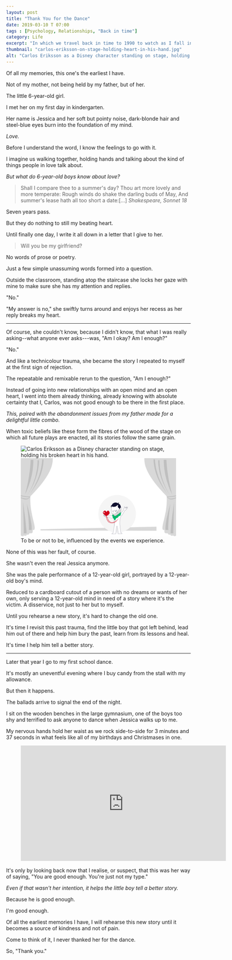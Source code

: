 ```yaml
---
layout: post
title: "Thank You for the Dance"
date: 2019-03-10 T 07:00
tags : [Psychology, Relationships, "Back in time"]
category: Life
excerpt: "In which we travel back in time to 1990 to watch as I fall in love for the first time and how the consequent rejection came to shape my future relationships."
thumbnail: "carlos-eriksson-on-stage-holding-heart-in-his-hand.jpg"
alt: "Carlos Eriksson as a Disney character standing on stage, holding his broken heart in his hand."
---
```

Of all my memories, this one's the earliest I have.

Not of my mother, not being held by my father, but of her.

The little 6-year-old girl.

I met her on my first day in kindergarten.

Her name is Jessica and her soft but pointy noise, dark-blonde hair and steel-blue eyes burn into the foundation of my mind.

*Love.*

Before I understand the word, I know the feelings to go with it.

I imagine us walking together, holding hands and talking about the kind of things people in love talk about.

*But what do 6-year-old boys know about love?*

> Shall I compare thee to a summer's day? Thou art more lovely and more temperate: Rough winds do shake the darling buds of May, And summer's lease hath all too short a date:[...] <cite>Shakespeare, Sonnet 18</cite>

Seven years pass.

But they do nothing to still my beating heart.

Until finally one day, I write it all down in a letter that I give to her.

> Will you be my girlfriend?

No words of prose or poetry.

Just a few simple unassuming words formed into a question.

Outside the classroom, standing atop the staircase she locks her gaze with mine to make sure she has my attention and replies.

"No."

"My answer is no," she swiftly turns around and enjoys her recess as her reply breaks my heart.

***

Of course, she couldn't know, because I didn't know, that what I was really asking--what anyone ever asks---was, "Am I okay? Am I enough?"

"No."

And like a technicolour trauma, she became the story I repeated to myself at the first sign of rejection.

The repeatable and remixable rerun to the question, "Am I enough?"

Instead of going into new relationships with an open mind and an open heart, I went into them already thinking, already knowing with absolute certainty that I, Carlos, was not good enough to be there in the first place.

*This, paired with the abandonment issues from my father made for a delightful little combo.*

When toxic beliefs like these form the fibres of the wood of the stage on which all future plays are enacted, all its stories follow the same grain.

<figure>
  <img class="js-lazy-load" data-original="/assets/posts/2019/march/thank-you-for-the-dance/carlos-eriksson-on-stage-holding-heart-in-his-hand.png" alt="Carlos Eriksson as a Disney character standing on stage, holding his broken heart in his hand.">
  <noscript>
    <img src="/assets/posts/2019/march/thank-you-for-the-dance/carlos-eriksson-on-stage-holding-heart-in-his-hand.png" alt="Carlos Eriksson as a Disney character standing on stage, holding his broken heart in his hand.">
  </noscript>
  <figcaption>To be or not to be, influenced by the events we experience.</figcaption>
</figure>

None of this was her fault, of course.

She wasn't even the real Jessica anymore.

She was the pale performance of a 12-year-old girl, portrayed by a 12-year-old boy's mind.

Reduced to a cardboard cutout of a person with no dreams or wants of her own, only serving a 12-year-old mind in need of a story where it's the victim. A disservice, not just to her but to myself.

Until you rehearse a new story, it's hard to change the old one.

It's time I revisit this past trauma, find the little boy that got left behind, lead him out of there and help him bury the past, learn from its lessons and heal.

It's time I help him tell a better story.

***

Later that year I go to my first school dance.

It's mostly an uneventful evening where I buy candy from the stall with my allowance. 

But then it happens.

The ballads arrive to signal the end of the night.

I sit on the wooden benches in the large gymnasium, one of the boys too shy and terrified to ask anyone to dance when Jessica walks up to me.

My nervous hands hold her waist as we rock side-to-side for 3 minutes and 37 seconds in what feels like all of my birthdays and Christmases in one.

<figure class="media-video">
  <iframe width="560" height="315" src="https://www.youtube.com/embed/e-1OtlVHP70" frameborder="0" allow="accelerometer; autoplay; encrypted-media; gyroscope; picture-in-picture" allowfullscreen></iframe>
</figure>

It's only by looking back now that I realise, or suspect, that this was her way of saying, "You are good enough. You're just not my type."

*Even if that wasn't her intention, it helps the little boy tell a better story.*

Because he is good enough.

I'm good enough.

Of all the earliest memories I have, I will rehearse this new story until it becomes a source of kindness and not of pain.

Come to think of it, I never thanked her for the dance.

So, "Thank you."
